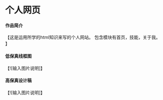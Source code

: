 # 个人网页

#### 作品简介
【这是运用所学的html知识来写的个人网站。
包含模块有首页，技能，关于我。
】


#### 低保真线框图

【![输入图片说明]】

#### 高保真设计稿

【![输入图片说明]】
